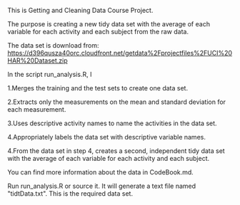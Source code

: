 
This is Getting and Cleaning Data Course Project.

The purpose is creating a new tidy data set with the average of each variable for each activity and each subject from the raw data.

The data set is download from: https://d396qusza40orc.cloudfront.net/getdata%2Fprojectfiles%2FUCI%20HAR%20Dataset.zip

In the script run_analysis.R, I

1.Merges the training and the test sets to create one data set.

2.Extracts only the measurements on the mean and standard deviation for each measurement.

3.Uses descriptive activity names to name the activities in the data set.

4.Appropriately labels the data set with descriptive variable names.

4.From the data set in step 4, creates a second, independent tidy data set with the average of each variable for each activity and each subject.

You can find more information about the data in CodeBook.md.

Run run_analysis.R or source it. It will generate a text file named "tidtData.txt". This is the required data set.